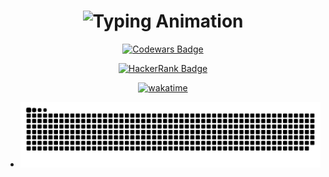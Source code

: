 
<h1 align="center">
    <img src="https://readme-typing-svg.herokuapp.com/?font=Righteous&size=35&center=true&vCenter=true&width=500&height=70&lines=Name:+Dimas+</>;Welcome+to+my+GitHub+profile!" alt="Typing Animation" />
</h1>

<div align="center">
    
[![Codewars Badge](https://www.codewars.com/users/dimas292/badges/small)](https://www.codewars.com/users/dimas292)

[![HackerRank Badge](https://img.shields.io/badge/HackerRank-Profile-brightgreen)](https://www.hackerrank.com/profile/dimasixc22)

[![wakatime](https://wakatime.com/badge/github/dimas292/weather-app.svg)](https://wakatime.com/badge/github/dimas292/weather-app)
</div>

- <picture>
  <source
    media="(prefers-color-scheme: dark)"
    srcset="https://raw.githubusercontent.com/platane/snk/output/github-contribution-grid-snake-dark.svg"
  />
  <source
    media="(prefers-color-scheme: light)"
    srcset="https://raw.githubusercontent.com/platane/snk/output/github-contribution-grid-snake.svg"
  />
  <img
    alt="github contribution grid snake animation"
    src="https://raw.githubusercontent.com/platane/snk/output/github-contribution-grid-snake.svg"
  />
</picture>
